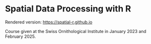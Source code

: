 # Spatial Data Processing with R

Rendered version: https://spatial-r.github.io

Course given at the Swiss Ornithological Institute in January 2023 and February 2025.